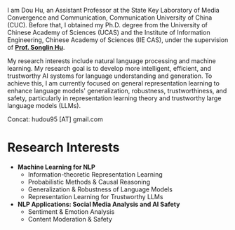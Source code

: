 I am Dou Hu, an Assistant Professor at the State Key Laboratory of Media Convergence and Communication, Communication University of China (CUC). 
Before that, I obtained my Ph.D. degree from the University of Chinese Academy of Sciences (UCAS) and the Institute of Information Engineering, Chinese Academy of Sciences (IIE CAS), under the supervision of [**Prof. Songlin Hu**](https://people.ucas.ac.cn/~husonglin?language=en). 


My research interests include natural language processing and machine learning. 
My research goal is to develop more intelligent, efficient, and trustworthy AI systems for language understanding and generation. 
To achieve this, I am currently focused on general representation learning to enhance language models' generalization, robustness, trustworthiness, and safety, particularly in representation learning theory and trustworthy large language models (LLMs).  


Concat: hudou95 [AT] gmail.com

# Research Interests
- **Machine Learning for NLP**
  - Information-theoretic Representation Learning
  - Probabilistic Methods & Causal Reasoning
  - Generalization & Robustness of Language Models
  - Representation Learning for Trustworthy LLMs
- **NLP Applications: Social Media Analysis and AI Safety**
  - Sentiment & Emotion Analysis
  - Content Moderation & Safety
